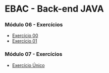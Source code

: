# EBAC - Back-end JAVA

### Módulo 06 - Exercícios
- [Exercício 00](modulo_06_conceitos_basicos/exercicio_00.md)
- [Exercício 01](modulo_06_conceitos_basicos/exercicio_01.md)

### Módulo 07 - Exercícios
- [Exercício Único](modulo_07_classe_metodos/ExercicioModulo7/src/br/com/ebacbackendjava/modulo07.md)
